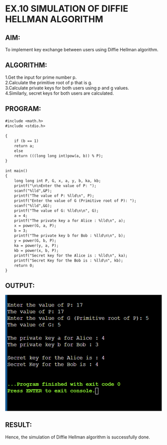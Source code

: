 # EX.10 SIMULATION OF DIFFIE HELLMAN ALGORITHM

## AIM:
To implement key exchange between users using Diffie Hellman algorithm.

## ALGORITHM:

1.Get the input for prime number p.           
2.Calculate the primitive root of p that is g.             
3.Calculate private keys for both users using p and g values.       
4.Similarly, secret keys for both users are calculated.    

## PROGRAM:

```
#include <math.h>
#include <stdio.h>

{
    if (b == 1)
    return a;
    else
    return (((long long int)pow(a, b)) % P);
}

int main()
{
    long long int P, G, x, a, y, b, ka, kb;
    printf("\n\nEnter the value of P: ");
    scanf("%lld",&P); 
    printf("The value of P: %lld\n", P);
    printf("Enter the value of G (Primitive root of P): ");
    scanf("%lld",&G); 
    printf("The value of G: %lld\n\n", G);
    a = 4; 
    printf("The private key a for Alice : %lld\n", a);
    x = power(G, a, P); 
    b = 3;
    printf("The private key b for Bob : %lld\n\n", b);
    y = power(G, b, P); 
    ka = power(y, a, P); 
    kb = power(x, b, P); 
    printf("Secret key for the Alice is : %lld\n", ka);
    printf("Secret Key for the Bob is : %lld\n", kb);
    return 0;
}
```
## OUTPUT:
![alt text](<crypt ex 10.png>)

## RESULT:
Hence, the simulation of Diffie Hellman algorithm is successfully done.